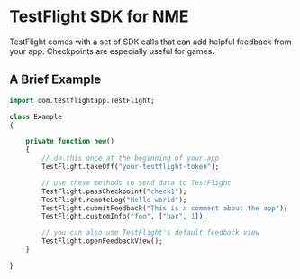 TestFlight SDK for NME
======================

TestFlight comes with a set of SDK calls that can add helpful feedback from your app. Checkpoints are especially useful for games.

A Brief Example
---------------

```haxe
import com.testflightapp.TestFlight;

class Example
{

	private function new()
	{
		// do this once at the beginning of your app
		TestFlight.takeOff("your-testflight-token");

		// use these methods to send data to TestFlight
		TestFlight.passCheckpoint("check1");
		TestFlight.remoteLog("Hello world");
		TestFlight.submitFeedback("This is a comment about the app");
		TestFlight.customInfo("foo", ["bar", 1]);

		// you can also use TestFlight's default feedback view
		TestFlight.openFeedbackView();
	}

}
```
